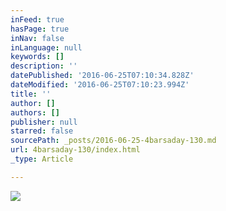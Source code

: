 ```yaml
---
inFeed: true
hasPage: true
inNav: false
inLanguage: null
keywords: []
description: ''
datePublished: '2016-06-25T07:10:34.828Z'
dateModified: '2016-06-25T07:10:23.994Z'
title: ''
author: []
authors: []
publisher: null
starred: false
sourcePath: _posts/2016-06-25-4barsaday-130.md
url: 4barsaday-130/index.html
_type: Article

---
```

![](https://the-grid-user-content.s3-us-west-2.amazonaws.com/b8a4e54a-7e2d-47f3-bb39-9f0b2583af4f.png)